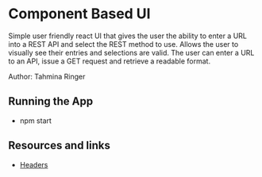 # Component Based UI

Simple user friendly react UI that gives the user the ability to enter a URL into a REST API and select the REST method to use. Allows the user to visually see their entries and selections are valid. The user can enter a URL to an API, issue a GET request and retrieve a readable format.

Author: Tahmina Ringer

## Running the App

- npm start

## Resources and links

- [Headers](https://medium.com/@stevemillerdotdev/getting-response-headers-with-the-javascript-fetch-api-799c83c6480e)
